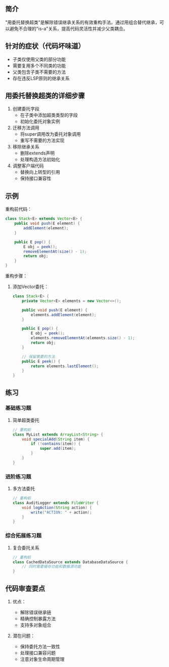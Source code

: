 ## 简介
"用委托替换超类"是解除错误继承关系的有效重构手法。通过用组合替代继承，可以避免不合理的"is-a"关系，提高代码灵活性并减少父类耦合。

## 针对的症状（代码坏味道）
- 子类仅使用父类的部分功能
- 需要复用多个不同类的功能
- 父类包含子类不需要的方法
- 存在违反LSP原则的继承关系

## 用委托替换超类的详细步骤
1. 创建委托字段
   - 在子类中添加超类类型的字段
   - 初始化委托对象实例
2. 迁移方法调用
   - 将super调用改为委托对象调用
   - 重写不需要的方法实现
3. 移除继承关系
   - 删除extends声明
   - 处理构造方法初始化
4. 调整客户端代码
   - 替换向上转型的引用
   - 保持接口兼容性

## 示例
重构前代码：

```java
class Stack<E> extends Vector<E> {
    public void push(E element) {
        addElement(element);
    }

    public E pop() {
        E obj = peek();
        removeElementAt(size() - 1);
        return obj;
    }
}
```

重构步骤：
1. 添加Vector委托：

    ```java
    class Stack<E> {
        private Vector<E> elements = new Vector<>();
    
        public void push(E element) {
            elements.addElement(element);
        }
    
        public E pop() {
            E obj = peek();
            elements.removeElementAt(elements.size() - 1);
            return obj;
        }
    
        // 保留需要的方法
        public E peek() {
            return elements.lastElement();
        }
    }
    ```

## 练习
### 基础练习题
1. 简单超类委托

    ```java
    // 重构前
    class MyList extends ArrayList<String> {
        void specialAdd(String item) {
            if (!contains(item)) {
                super.add(item);
            }
        }
    }
    ```

### 进阶练习题
1. 多方法委托

    ```java
    // 重构前
    class AuditLogger extends FileWriter {
        void logAction(String action) {
            write("ACTION: " + action);
        }
    }
    ```

### 综合拓展练习题
1. 复合委托关系

    ```java
    // 重构前
    class CachedDataSource extends DatabaseDataSource {
        // 同时需要缓存功能和数据源功能
    }
    ```

## 代码审查要点
1. 优点：
   - 解除错误继承链
   - 精确控制暴露方法
   - 支持多对象组合

2. 潜在问题：
   - 保持委托方法一致性
   - 处理接口兼容问题
   - 注意对象生命周期管理
